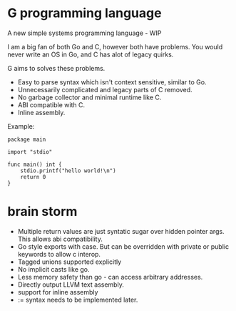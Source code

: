 # G programming language

A new simple systems programming language - WIP

I am a big fan of both Go and C, however both have problems.  You would never  write an OS in Go, and C has alot of legacy quirks.


G aims to solves these problems.
* Easy to parse syntax which isn't context sensitive, similar to Go.
* Unnecessarily complicated and legacy parts of C removed.
* No garbage collector and minimal runtime like C.
* ABI compatible with C.
* Inline assembly.

Example:

```
package main

import "stdio"

func main() int {
    stdio.printf("hello world!\n")
    return 0
}
```


# brain storm

* Multiple return values are just syntatic sugar over hidden pointer args. This allows abi compatibility.
* Go style exports with case. But can be overridden with private or public keywords to allow c interop.
* Tagged unions supported explicitly
* No implicit casts like go.
* Less memory safety than go - can access arbitrary addresses.
* Directly output LLVM text assembly.
* support for inline assembly
* := syntax needs to be implemented later.
